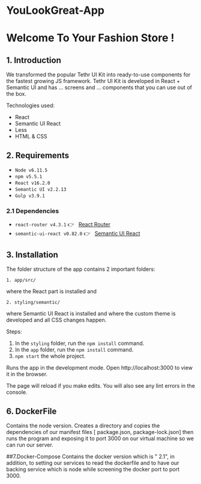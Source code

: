# YouLookGreat-App
# Welcome To Your Fashion Store !
## 1. Introduction
We transformed the popular Tethr UI Kit into ready-to-use components for the fastest growing JS framework. Tethr UI Kit is developed in React + Semantic UI and has ... screens and ... components that you can use out of the box.

Technologies used:
  - React 
  - Semantic UI React
  - Less
  - HTML & CSS

## 2. Requirements

- `Node v6.11.5`
- `npm v5.5.1`
- `React v16.2.0`
- `Semantic UI v2.2.13`
- `Gulp v3.9.1`

### 2.1 Dependencies

  - `react-router v4.3.1` 👉 &nbsp; [React Router ](https://www.npmjs.com/package/react-router)
  - `semantic-ui-react v0.82.0` 👉 &nbsp; [Semantic UI React ](https://react.semantic-ui.com)

  ## 3. Installation

The folder structure of the app contains 2 important folders:
```
1. app/src/
```
where the React part is installed and 
```
2. styling/semantic/
```

where Semantic UI React is installed and where the custom theme is developed and all CSS changes happen.

Steps:

1. In the `styling` folder, run the `npm install` command.
2. In the `app` folder, run the `npm install` command.
3. `npm start` the whole project.

Runs the app in the development mode.
Open http://localhost:3000 to view it in the browser.

The page will reload if you make edits.
You will also see any lint errors in the console.

## 6. DockerFile
Contains the node version. Creates a directory and copies the dependencies of our manifest files [ package.json, package-lock.json] then runs the program and exposing it to port 3000 on our virtual machine so we can run our server.

##7.Docker-Compose
Contains the docker version which is " 2.1", in addition, to setting our services to read the dockerfile and to have our backing service which is node while screening the docker port to port 3000.
